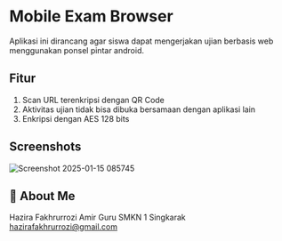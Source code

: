
# Mobile Exam Browser

Aplikasi ini dirancang agar siswa dapat mengerjakan ujian berbasis web menggunakan ponsel pintar android. 


## Fitur

1. Scan URL terenkripsi dengan QR Code
2. Aktivitas ujian tidak bisa dibuka bersamaan dengan aplikasi lain
3. Enkripsi dengan AES 128 bits 


## Screenshots

![Screenshot 2025-01-15 085745](https://github.com/user-attachments/assets/c0383cd8-d7f4-4829-88b2-f7c0004632fd)


## 🚀 About Me
Hazira Fakhrurrozi Amir
Guru SMKN 1 Singkarak
hazirafakhrurrozi@gmail.com

